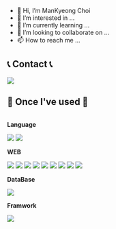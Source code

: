 - 👋 Hi, I’m ManKyeong Choi
- 👀 I’m interested in ...
- 🌱 I’m currently learning ...
- 💞️ I’m looking to collaborate on ...
- 📫 How to reach me ...

## 📞 Contact 📞
<div style="display:flex; flex-direction:row;">
    <a href="mailto:choimatthew0326@gmail.com">
        <img src="https://img.shields.io/badge/Gmail-FE2E2E?style=flat-square&logo=Gmail&logoColor=white"> 
    </a>
  
</div>

## 🔨 Once I've used 🔨
<div style="display:flex; flex-direction:column; align-items:flex-start;">
    <!-- Language -->
    <p><strong>Language</strong></p>
    <div>
        <img src="https://img.shields.io/badge/Java-FF4000?style=for-the-badge&logo=Java&logoColor=white"> 
        <img src="https://img.shields.io/badge/C-0040FF?style=for-the-badge&logo=C&logoColor=white"> 
    </div> 
    <!-- WEB -->
    <p><strong>WEB</strong></p>
    <div>
        <img src="https://img.shields.io/badge/Java Servlet-FFBF00?style=for-the-badge&logo=Java Servlet&logoColor=white"> 
        <img src="https://img.shields.io/badge/JSP-FACC2E?style=for-the-badge&logo=JSP&logoColor=white"> 
        <img src="https://img.shields.io/badge/HTML-FE9A2E?style=for-the-badge&logo=html5&logoColor=white"> 
        <img src="https://img.shields.io/badge/JSP-FF8000?style=for-the-badge&logo=JSP&logoColor=white"> 
        <img src="https://img.shields.io/badge/CSS-0174DF?style=for-the-badge&logo=CSS&logoColor=white"> 
        <img src="https://img.shields.io/badge/Java Script-FFFF00?style=for-the-badge&logo=Java Script&logoColor=white"> 
        <img src="https://img.shields.io/badge/Java Beans-FE9A2E?style=for-the-badge&logo=Java Beans&logoColor=white"> 
        <img src="https://img.shields.io/badge/AJAX -FE2E2E?style=for-the-badge&logo=AJAX&logoColor=white"> 
        <img src="https://img.shields.io/badge/jQery -2E64FE?style=for-the-badge&logo=jQery&logoColor=white"> 
    </div> 
    <!-- DataBase -->
    <p><strong>DataBase</strong></p>
    <div>
        <img src="https://img.shields.io/badge/ORALCE-FF0000?style=for-the-badge&logo=ORALCE&logoColor=white"> 
    </div> 
    <!-- Framwork -->
    <p><strong>Framwork</strong></p>
    <div>
        <img src="https://img.shields.io/badge/Spring-40FF00?style=for-the-badge&logo=Spring&logoColor=white"> 
    </div> 


</div>



    
   
<!---
bianchi112/bianchi112 is a ✨ special ✨ repository because its `README.md` (this file) appears on your GitHub profile.
You can click the Preview link to take a look at your changes.
--->

